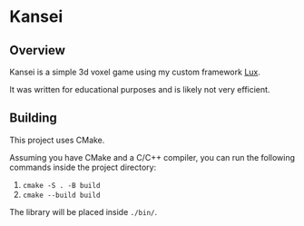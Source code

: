 # Kansei 

## Overview

Kansei is a simple 3d voxel game using my custom framework [Lux](https://github.com/nidheimr/lux).

It was written for educational purposes and is likely not very efficient.

## Building

This project uses CMake.

Assuming you have CMake and a C/C++ compiler, you can run the following commands inside the project directory:
1. `cmake -S . -B build`
2. `cmake --build build`

The library will be placed inside `./bin/`.
